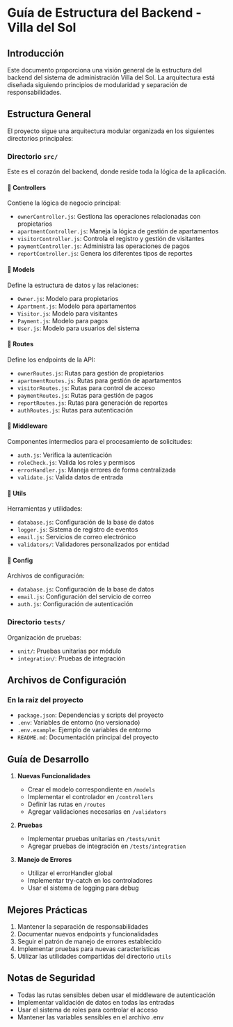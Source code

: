 # Guía de Estructura del Backend - Villa del Sol

## Introducción

Este documento proporciona una visión general de la estructura del backend del sistema de administración Villa del Sol. La arquitectura está diseñada siguiendo principios de modularidad y separación de responsabilidades.

## Estructura General

El proyecto sigue una arquitectura modular organizada en los siguientes directorios principales:

### Directorio `src/`

Este es el corazón del backend, donde reside toda la lógica de la aplicación.

#### 📁 Controllers

Contiene la lógica de negocio principal:

- `ownerController.js`: Gestiona las operaciones relacionadas con propietarios
- `apartmentController.js`: Maneja la lógica de gestión de apartamentos
- `visitorController.js`: Controla el registro y gestión de visitantes
- `paymentController.js`: Administra las operaciones de pagos
- `reportController.js`: Genera los diferentes tipos de reportes

#### 📁 Models

Define la estructura de datos y las relaciones:

- `Owner.js`: Modelo para propietarios
- `Apartment.js`: Modelo para apartamentos
- `Visitor.js`: Modelo para visitantes
- `Payment.js`: Modelo para pagos
- `User.js`: Modelo para usuarios del sistema

#### 📁 Routes

Define los endpoints de la API:

- `ownerRoutes.js`: Rutas para gestión de propietarios
- `apartmentRoutes.js`: Rutas para gestión de apartamentos
- `visitorRoutes.js`: Rutas para control de acceso
- `paymentRoutes.js`: Rutas para gestión de pagos
- `reportRoutes.js`: Rutas para generación de reportes
- `authRoutes.js`: Rutas para autenticación

#### 📁 Middleware

Componentes intermedios para el procesamiento de solicitudes:

- `auth.js`: Verifica la autenticación
- `roleCheck.js`: Valida los roles y permisos
- `errorHandler.js`: Maneja errores de forma centralizada
- `validate.js`: Valida datos de entrada

#### 📁 Utils

Herramientas y utilidades:

- `database.js`: Configuración de la base de datos
- `logger.js`: Sistema de registro de eventos
- `email.js`: Servicios de correo electrónico
- `validators/`: Validadores personalizados por entidad

#### 📁 Config

Archivos de configuración:

- `database.js`: Configuración de la base de datos
- `email.js`: Configuración del servicio de correo
- `auth.js`: Configuración de autenticación

### Directorio `tests/`

Organización de pruebas:

- `unit/`: Pruebas unitarias por módulo
- `integration/`: Pruebas de integración

## Archivos de Configuración

### En la raíz del proyecto

- `package.json`: Dependencias y scripts del proyecto
- `.env`: Variables de entorno (no versionado)
- `.env.example`: Ejemplo de variables de entorno
- `README.md`: Documentación principal del proyecto

## Guía de Desarrollo

1. **Nuevas Funcionalidades**
   - Crear el modelo correspondiente en `/models`
   - Implementar el controlador en `/controllers`
   - Definir las rutas en `/routes`
   - Agregar validaciones necesarias en `/validators`

2. **Pruebas**
   - Implementar pruebas unitarias en `/tests/unit`
   - Agregar pruebas de integración en `/tests/integration`

3. **Manejo de Errores**
   - Utilizar el errorHandler global
   - Implementar try-catch en los controladores
   - Usar el sistema de logging para debug

## Mejores Prácticas

1. Mantener la separación de responsabilidades
2. Documentar nuevos endpoints y funcionalidades
3. Seguir el patrón de manejo de errores establecido
4. Implementar pruebas para nuevas características
5. Utilizar las utilidades compartidas del directorio `utils`

## Notas de Seguridad

- Todas las rutas sensibles deben usar el middleware de autenticación
- Implementar validación de datos en todas las entradas
- Usar el sistema de roles para controlar el acceso
- Mantener las variables sensibles en el archivo .env
